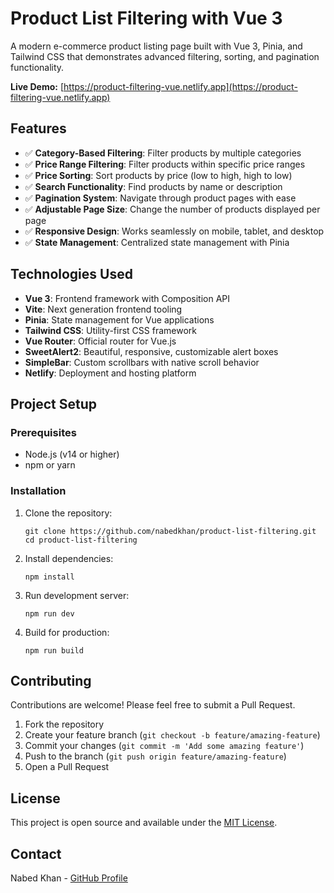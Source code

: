 # Product List Filtering with Vue 3

A modern e-commerce product listing page built with Vue 3, Pinia, and Tailwind CSS that demonstrates advanced filtering, sorting, and pagination functionality.

**Live Demo:** [https://product-filtering-vue.netlify.app](https://product-filtering-vue.netlify.app)

## Features

- ✅ **Category-Based Filtering**: Filter products by multiple categories
- ✅ **Price Range Filtering**: Filter products within specific price ranges
- ✅ **Price Sorting**: Sort products by price (low to high, high to low)
- ✅ **Search Functionality**: Find products by name or description
- ✅ **Pagination System**: Navigate through product pages with ease
- ✅ **Adjustable Page Size**: Change the number of products displayed per page
- ✅ **Responsive Design**: Works seamlessly on mobile, tablet, and desktop
- ✅ **State Management**: Centralized state management with Pinia

## Technologies Used

- **Vue 3**: Frontend framework with Composition API
- **Vite**: Next generation frontend tooling
- **Pinia**: State management for Vue applications
- **Tailwind CSS**: Utility-first CSS framework
- **Vue Router**: Official router for Vue.js
- **SweetAlert2**: Beautiful, responsive, customizable alert boxes
- **SimpleBar**: Custom scrollbars with native scroll behavior
- **Netlify**: Deployment and hosting platform

## Project Setup

### Prerequisites

- Node.js (v14 or higher)
- npm or yarn

### Installation

1. Clone the repository:
   ```
   git clone https://github.com/nabedkhan/product-list-filtering.git
   cd product-list-filtering
   ```

2. Install dependencies:
   ```
   npm install
   ```

3. Run development server:
   ```
   npm run dev
   ```

4. Build for production:
   ```
   npm run build
   ```

## Contributing

Contributions are welcome! Please feel free to submit a Pull Request.

1. Fork the repository
2. Create your feature branch (`git checkout -b feature/amazing-feature`)
3. Commit your changes (`git commit -m 'Add some amazing feature'`)
4. Push to the branch (`git push origin feature/amazing-feature`)
5. Open a Pull Request

## License

This project is open source and available under the [MIT License](LICENSE).

## Contact

Nabed Khan - [GitHub Profile](https://github.com/nabedkhan)
